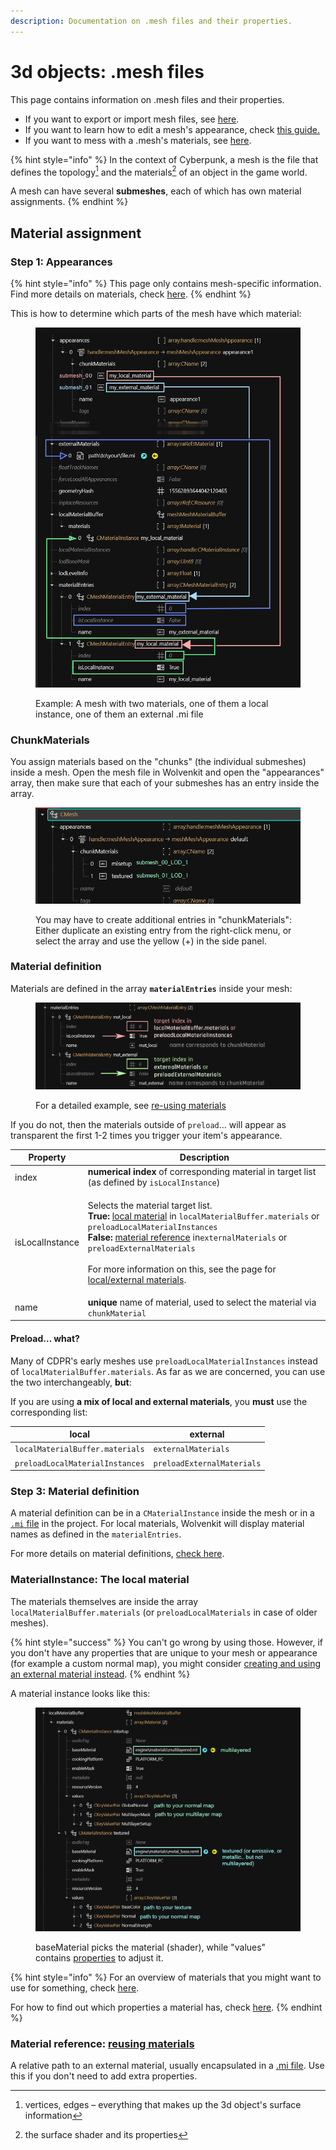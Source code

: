 ```yaml
---
description: Documentation on .mesh files and their properties.
---
```


# 3d objects: .mesh files

This page contains information on .mesh files and their properties.

* If you want to export or import mesh files, see [here](../3d-modelling/exporting-and-importing-meshes/).
* If you want to learn how to edit a mesh's appearance, check [this guide.](../../modding-guides/items-equipment/editing-existing-items/changing-materials-colors-and-textures.md)
* If you want to mess with a .mesh's materials, see [here](../../modding-guides/everything-else/textured-items-and-cyberpunk-materials.md).

{% hint style="info" %}
In the context of Cyberpunk, a mesh is the file that defines the topology[^1] and the materials[^2] of an object in the game world.

A mesh can have several **submeshes**, each of which has own material assignments.
{% endhint %}

## Material assignment

### Step 1: Appearances

{% hint style="info" %}
This page only contains mesh-specific information. Find more details on materials, check [here](3d-objects-.mesh-files.md#materials).&#x20;
{% endhint %}

This is how to determine which parts of the mesh have which material:

<figure><img src="../../.gitbook/assets/materials_explanation.png" alt=""><figcaption><p>Example: A mesh with two materials, one of them a local instance, one of them an external .mi file</p></figcaption></figure>

### ChunkMaterials

You assign materials based on the "chunks" (the individual submeshes) inside a mesh. Open the mesh file in Wolvenkit and open the "appearances" array, then make sure that each of your submeshes has an entry inside the array.

<figure><img src="../../.gitbook/assets/mesh_material_appearance.png" alt=""><figcaption><p>You may have to create additional entries in "chunkMaterials": Either duplicate an existing entry from the right-click menu, or select the array and use the yellow (+) in the side panel.</p></figcaption></figure>

### Material definition

Materials are defined in the array **`materialEntries`** inside your mesh:

<figure><img src="../../.gitbook/assets/materials_materialentries_overview.png" alt=""><figcaption><p>For a detailed example, see <a href="../materials/re-using-materials-.mi.md#maximally-lazy-external-materials">re-using materials</a></p></figcaption></figure>



If you do not, then the materials outside of `preload`… will appear as transparent the first 1-2 times you trigger your item's appearance.

| Property        | Description                                                                                                                                                                                                                                                                                                                                                                                                                                                                                                                                                                                                                                   |
| --------------- | --------------------------------------------------------------------------------------------------------------------------------------------------------------------------------------------------------------------------------------------------------------------------------------------------------------------------------------------------------------------------------------------------------------------------------------------------------------------------------------------------------------------------------------------------------------------------------------------------------------------------------------------- |
| index           | **numerical index** of corresponding material in target list (as defined by `isLocalInstance`)                                                                                                                                                                                                                                                                                                                                                                                                                                                                                                                                                |
| isLocalInstance | <p>Selects the material target list.<br><strong>True:</strong> <a href="3d-objects-.mesh-files.md#materialinstance-the-local-material">local material</a> in <code>localMaterialBuffer.materials</code> or <code>preloadLocalMaterialInstances</code><br><strong>False:</strong> <a href="3d-objects-.mesh-files.md#material-reference-a-material-somewhere-else">material reference</a> in<code>externalMaterials</code> or <code>preloadExternalMaterials</code><br><br>For more information on this, see the page for <a href="../materials/re-using-materials-.mi.md#maximally-lazy-external-materials">local/external materials</a>.</p> |
| name            | **unique** name of material, used to select the material via `chunkMaterial`                                                                                                                                                                                                                                                                                                                                                                                                                                                                                                                                                                  |

#### Preload… what?

Many of CDPR's early meshes use `preloadLocalMaterialInstances` instead of `localMaterialBuffer.materials`. As far as we are concerned, you can use the two interchangeably, **but**:&#x20;

If you are using **a mix of local and external materials**, you **must** use the corresponding list:

| local                           | external                   |
| ------------------------------- | -------------------------- |
| `localMaterialBuffer.materials` | `externalMaterials`        |
| `preloadLocalMaterialInstances` | `preloadExternalMaterials` |

### Step 3: Material definition

A material definition can be in a `CMaterialInstance` inside the mesh or in a [`.mi` file](../materials/re-using-materials-.mi.md) in the project. For local materials, Wolvenkit will display material names as defined in the `materialEntries`.

For more details on material definitions, [check here](../materials/).

### MaterialInstance: The local material

The materials themselves are inside the array `localMaterialBuffer.materials` (or `preloadLocalMaterials` in case of older meshes).&#x20;

{% hint style="success" %}
You can't go wrong by using those. However, if you don't have any properties that are unique to your mesh or appearance (for example a custom normal map), you might consider [creating and using an external material instead](../materials/re-using-materials-.mi.md).
{% endhint %}

A material instance looks like this:

<figure><img src="../../.gitbook/assets/material_docu_material_instance.png" alt=""><figcaption><p>baseMaterial picks the material (shader), while "values" contains <a href="3d-objects-.mesh-files.md#checking-material-properties">properties</a> to adjust it.</p></figcaption></figure>

{% hint style="info" %}
For an overview of materials that you might want to use for something, check [here](../references-lists-and-overviews/cheat-sheet-materials.md).&#x20;

For how to find out which properties a material has, check [here](../materials/#checking-material-properties).
{% endhint %}

### Material reference: [reusing materials](../materials/re-using-materials-.mi.md#maximally-lazy-external-materials)

A relative path to an external material, usually encapsulated in a [.mi file](../materials/re-using-materials-.mi.md#.mi-files-to-the-rescue). Use this if you don't need to add extra properties.

[^1]: vertices, edges – everything that makes up the 3d object's surface information

[^2]: the surface shader and its properties
